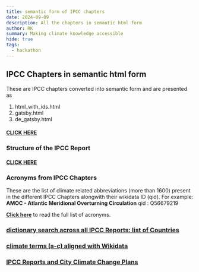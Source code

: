 ```yaml
---
title: semantic form of IPCC chapters 
date: 2024-09-09
description: All the chapters in semantic html form
author: RK 
summary: Making climate knowledge accessible
hide: true
tags:
  - hackathon
---
```


## IPCC Chapters in semantic html form

These are IPCC chapters converted into semantic form and are presented as
1. html_with_ids.html
2. gatsby.html
3. de_gatsby.html

#### [CLICK HERE](https://github.com/semanticClimate/ipcc/tree/main/cleaned_content)

### Structure of the IPCC Report

#### [CLICK HERE](https://semanticclimate.github.io/p/en/posts/ipcc_resources/)

### Acronyms from IPCC Chapters 

These are the list of climate related abbreviations (more than 1600) present in the different IPCC Chapters alongwith their wikidata ID (qid).
For example: **AMOC - Atlantic Meridional Overturning Circulation** qid : Q56679219

**[Click here](https://github.com/petermr/semanticClimate/blob/main/ipcc/ar6/test/total_glossary/glossaries/total/acronyms_wiki.csv)** to read the full list of acronyms.

### [dictionary search across all IPCC Reports: list of Countries](https://github.com/semanticClimate/ipcc/blob/main/ar6/test/ar6/query/country.csv)

### [climate terms (a-c) aligned with Wikidata](https://github.com/petermr/semanticClimate/blob/main/ipcc/ar6/test/total_glossary/climate_terms_wiki.csv)

### [IPCC Reports and City Climate Change Plans](https://mrchristian.github.io/city-climate-plans-notebook/)





